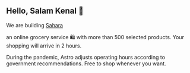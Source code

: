 ## Hello, Salam Kenal 👋

We are building [Sahara](https://sembakosahara.tech/)

an online grocery service 🛍 with more than 500 selected products. Your shopping will arrive in 2 hours.

During the pandemic, Astro adjusts operating hours according to government recommendations. Free to shop whenever you want.
